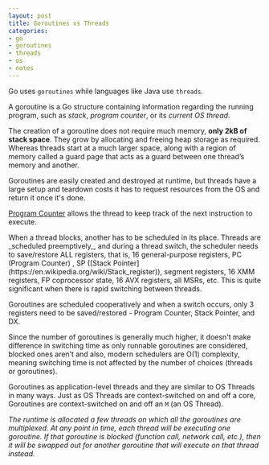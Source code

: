 ```yaml
---
layout: post
title: Goroutines vs Threads
categories:
- go
- goroutines
- threads
- os
- notes
---
```


Go uses `goroutines` while languages like Java use `threads`.

A goroutine is a Go structure containing information regarding the running program, such as _stack_, _program counter_, or its _current OS thread_.

The creation of a goroutine does not require much memory, **only 2kB of stack space**. They grow by allocating and freeing heap storage as required. Whereas threads start at a much larger space, along with a region of memory called a guard page that acts as a guard between one thread’s memory and another.

Goroutines are easily created and destroyed at runtime, but threads have a large setup and teardown costs it has to request resources from the OS and return it once it's done.
<aside name="program-counter">
    <p><a href="https://en.wikipedia.org/wiki/Program_counter" target="_blank">Program Counter</a> allows the thread to keep track of the next instruction to execute.</p>
</aside>
When a thread blocks, another has to be scheduled in its place. Threads are _scheduled preemptively_, and during a thread switch, the scheduler needs to save/restore ALL registers, that is, 16 general-purpose registers,<span> PC (Program Counter) </span>, SP ([Stack Pointer](https://en.wikipedia.org/wiki/Stack_register)), segment registers, 16 XMM registers, FP coprocessor state, 16 AVX registers, all MSRs, etc. This is quite significant when there is rapid switching between threads.

Goroutines are scheduled cooperatively and when a switch occurs, only 3 registers need to be saved/restored - Program Counter, Stack Pointer, and DX.

Since the number of goroutines is generally much higher, it doesn't make difference in switching time as only runnable goroutines are considered, blocked ones aren’t and also, modern schedulers are O(1) complexity, meaning switching time is not affected by the number of choices (threads or goroutines).

Goroutines as application-level threads and they are similar to OS Threads in many ways. Just as OS Threads are context-switched on and off a core, Goroutines are context-switched on and off an `M` (an OS Thread).

_The runtime is allocated a few threads on which all the goroutines are multiplexed. At any point in time, each thread will be executing one goroutine. If that goroutine is blocked (function call, network call, etc.), then it will be swapped out for another goroutine that will execute on that thread instead._
